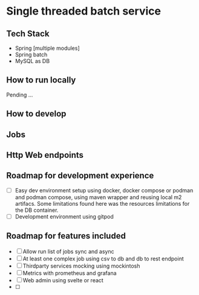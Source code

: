 # Single threaded batch service

## Tech Stack

- Spring [multiple modules]
- Spring batch
- MySQL as DB

## How to run locally

Pending ...

## How to develop

## Jobs

## Http Web endpoints

## Roadmap for development experience

- [ ] Easy dev environment setup using docker, docker compose or podman and podman compose, using maven wrapper and
  reusing local m2 artifacs. Some limitations found here was the resources limitations for the DB container.
- [ ] Development environment using gitpod

## Roadmap for features included

- [ ] Allow run list of jobs sync and async
- [ ] At least one complex job using csv to db and db to rest endpoint
- [ ] Thirdparty services mocking using mockintosh
- [ ] Metrics with prometheus and grafana
- [ ] Web admin using svelte or react
- [ ] 
